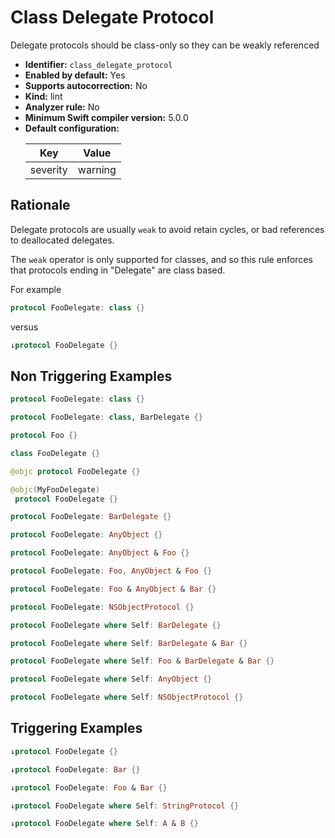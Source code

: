 # Class Delegate Protocol

Delegate protocols should be class-only so they can be weakly referenced

* **Identifier:** `class_delegate_protocol`
* **Enabled by default:** Yes
* **Supports autocorrection:** No
* **Kind:** lint
* **Analyzer rule:** No
* **Minimum Swift compiler version:** 5.0.0
* **Default configuration:**
  <table>
  <thead>
  <tr><th>Key</th><th>Value</th></tr>
  </thead>
  <tbody>
  <tr>
  <td>
  severity
  </td>
  <td>
  warning
  </td>
  </tr>
  </tbody>
  </table>

## Rationale

Delegate protocols are usually `weak` to avoid retain cycles, or bad references to deallocated delegates.

The `weak` operator is only supported for classes, and so this rule enforces that protocols ending in "Delegate" are class based.

For example

```swift
protocol FooDelegate: class {}
```

versus

```swift
↓protocol FooDelegate {}
```

## Non Triggering Examples

```swift
protocol FooDelegate: class {}
```

```swift
protocol FooDelegate: class, BarDelegate {}
```

```swift
protocol Foo {}
```

```swift
class FooDelegate {}
```

```swift
@objc protocol FooDelegate {}
```

```swift
@objc(MyFooDelegate)
 protocol FooDelegate {}
```

```swift
protocol FooDelegate: BarDelegate {}
```

```swift
protocol FooDelegate: AnyObject {}
```

```swift
protocol FooDelegate: AnyObject & Foo {}
```

```swift
protocol FooDelegate: Foo, AnyObject & Foo {}
```

```swift
protocol FooDelegate: Foo & AnyObject & Bar {}
```

```swift
protocol FooDelegate: NSObjectProtocol {}
```

```swift
protocol FooDelegate where Self: BarDelegate {}
```

```swift
protocol FooDelegate where Self: BarDelegate & Bar {}
```

```swift
protocol FooDelegate where Self: Foo & BarDelegate & Bar {}
```

```swift
protocol FooDelegate where Self: AnyObject {}
```

```swift
protocol FooDelegate where Self: NSObjectProtocol {}
```

## Triggering Examples

```swift
↓protocol FooDelegate {}
```

```swift
↓protocol FooDelegate: Bar {}
```

```swift
↓protocol FooDelegate: Foo & Bar {}
```

```swift
↓protocol FooDelegate where Self: StringProtocol {}
```

```swift
↓protocol FooDelegate where Self: A & B {}
```